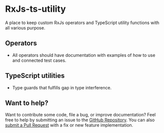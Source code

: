 # RxJs-ts-utility
A place to keep custom RxJs operators and TypeScript utility functions with all various purpose.

## Operators
* All operators should have documentation with examples of how to use and connected test cases.

## TypeScript utilities
* Type guards that fulfills gap in type interference.

## Want to help?
Want to contribute some code, file a bug, or improve documentation? Feel free to help by submitting an issue to the [GitHub Repository](https://github.com/erhise/rxjs-ts-utility). You can also [submit a Pull Request](https://github.com/erhise/rxjs-ts-utility/pulls) with a fix or new feature implementation.
